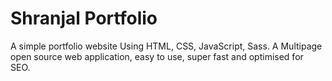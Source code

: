 # Shranjal Portfolio
A simple portfolio website Using HTML, CSS, JavaScript, Sass. A Multipage open source  web application, easy to use, super fast and optimised for SEO.
